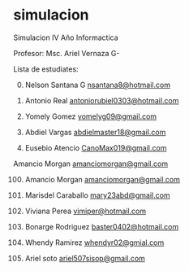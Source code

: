 # simulacion
Simulacion IV Año Informactica

Profesor: Msc. Ariel Vernaza G-



Lista de estudiates:







0. Nelson Santana G   nsantana8@hotmail.com

1. Antonio Real antoniorubiel0303@hotmail.com 

2. Yomely Gomez yomelyg09@gmail.com

3. Abdiel Vargas abdielmaster18@gmail.com

4. Eusebio Atencio CanoMax019@gmail.com




























Amancio Morgan amanciomorgan@gmail.com






100. Amancio Morgan amanciomorgan@gmail.com

5. Marisdel Caraballo mary23abd@gmail.com

6. Viviana Perea vimiper@hotmail.com

7. Bonarge Rodriguez baster0402@hotmail.com

8. Whendy Ramirez whendyr02@gmial.com

9. Ariel soto ariel507sisop@gmail.com

